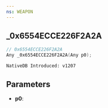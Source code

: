 ```yaml
---
ns: WEAPON
---
```

## _0x6554ECCE226F2A2A

```c
// 0x6554ECCE226F2A2A
Any _0x6554ECCE226F2A2A(Any p0);
```

```
NativeDB Introduced: v1207
```

## Parameters
* **p0**:
